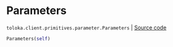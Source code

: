 # Parameters
`toloka.client.primitives.parameter.Parameters` | [Source code](https://github.com/Toloka/toloka-kit/blob/v1.2.3/src/client/primitives/parameter.py#L10)

```python
Parameters(self)
```

